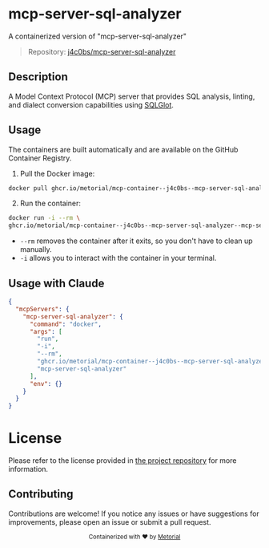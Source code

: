 
# mcp-server-sql-analyzer

A containerized version of "mcp-server-sql-analyzer"

> Repository: [j4c0bs/mcp-server-sql-analyzer](https://github.com/j4c0bs/mcp-server-sql-analyzer)

## Description

A Model Context Protocol (MCP) server that provides SQL analysis, linting, and dialect conversion capabilities using [SQLGlot](https://sqlglot.com/sqlglot.html).


## Usage

The containers are built automatically and are available on the GitHub Container Registry.

1. Pull the Docker image:

```bash
docker pull ghcr.io/metorial/mcp-container--j4c0bs--mcp-server-sql-analyzer--mcp-server-sql-analyzer
```

2. Run the container:

```bash
docker run -i --rm \ 
ghcr.io/metorial/mcp-container--j4c0bs--mcp-server-sql-analyzer--mcp-server-sql-analyzer  "mcp-server-sql-analyzer"
```

- `--rm` removes the container after it exits, so you don't have to clean up manually.
- `-i` allows you to interact with the container in your terminal.




## Usage with Claude

```json
{
  "mcpServers": {
    "mcp-server-sql-analyzer": {
      "command": "docker",
      "args": [
        "run",
        "-i",
        "--rm",
        "ghcr.io/metorial/mcp-container--j4c0bs--mcp-server-sql-analyzer--mcp-server-sql-analyzer",
        "mcp-server-sql-analyzer"
      ],
      "env": {}
    }
  }
}
```

# License

Please refer to the license provided in [the project repository](https://github.com/j4c0bs/mcp-server-sql-analyzer) for more information.

## Contributing

Contributions are welcome! If you notice any issues or have suggestions for improvements, please open an issue or submit a pull request.

<div align="center">
  <sub>Containerized with ❤️ by <a href="https://metorial.com">Metorial</a></sub>
</div>
  